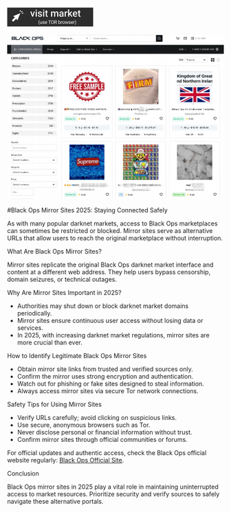  
[<img src="/pics/clear.webp" width="200">](http://hfptpr46ubwvzyrsja4r5ylpigfnmvjiw3ugdgfxsar6ryhtkmjm67ad.onion)

<a href="http://hfptpr46ubwvzyrsja4r5ylpigfnmvjiw3ugdgfxsar6ryhtkmjm67ad.onion"><img src="/pics/rule.webp" alt="Verified blackops dark web" style="max-width: 100%;"></a>
 

#Black Ops Mirror Sites 2025: Staying Connected Safely

As with many popular darknet markets, access to Black Ops marketplaces can sometimes be restricted or blocked. Mirror sites serve as alternative URLs that allow users to reach the original marketplace without interruption.

What Are Black Ops Mirror Sites?

Mirror sites replicate the original Black Ops darknet market interface and content at a different web address. They help users bypass censorship, domain seizures, or technical outages.

Why Are Mirror Sites Important in 2025?

- Authorities may shut down or block darknet market domains periodically.  
- Mirror sites ensure continuous user access without losing data or services.  
- In 2025, with increasing darknet market regulations, mirror sites are more crucial than ever.

How to Identify Legitimate Black Ops Mirror Sites

- Obtain mirror site links from trusted and verified sources only.  
- Confirm the mirror uses strong encryption and authentication.  
- Watch out for phishing or fake sites designed to steal information.  
- Always access mirror sites via secure Tor network connections.

Safety Tips for Using Mirror Sites

- Verify URLs carefully; avoid clicking on suspicious links.  
- Use secure, anonymous browsers such as Tor.  
- Never disclose personal or financial information without trust.  
- Confirm mirror sites through official communities or forums.

For official updates and authentic access, check the Black Ops official website regularly: [Black Ops Official Site](http://hfptpr46ubwvzyrsja4r5ylpigfnmvjiw3ugdgfxsar6ryhtkmjm67ad.onion).

Conclusion

Black Ops mirror sites in 2025 play a vital role in maintaining uninterrupted access to market resources. Prioritize security and verify sources to safely navigate these alternative portals.